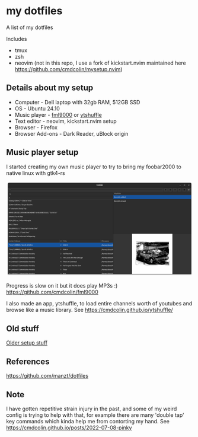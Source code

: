 # my dotfiles

A list of my dotfiles

Includes

- tmux
- zsh
- neovim (not in this repo, I use a fork of kickstart.nvim maintained here
  https://github.com/cmdcolin/mysetup.nvim)

## Details about my setup

- Computer - Dell laptop with 32gb RAM, 512GB SSD
- OS - Ubuntu 24.10
- Music player - [fml9000](https://github.com/cmdcolin/fml9000) or
  [ytshuffle](https://cmdcolin.github.io/ytshuffle/)
- Text editor - neovim, kickstart.nvim setup
- Browser - Firefox
- Browser Add-ons - Dark Reader, uBlock origin

## Music player setup

I started creating my own music player to try to bring my foobar2000 to native
linux with gtk4-rs

![](https://github.com/cmdcolin/fml9000/raw/master/img/1.png)

Progress is slow on it but it does play MP3s :)
<https://github.com/cmdcolin/fml9000>

I also made an app, ytshuffle, to load entire channels worth of youtubes and
browse like a music library. See <https://cmdcolin.github.io/ytshuffle/>

## Old stuff

[Older setup stuff](./OLD)

## References

<https://github.com/manzt/dotfiles>

## Note

I have gotten repetitive strain injury in the past, and some of my weird config
is trying to help with that, for example there are many 'double tap' key
commands which kinda help me from contorting my hand. See
<https://cmdcolin.github.io/posts/2022-07-08-pinky>
